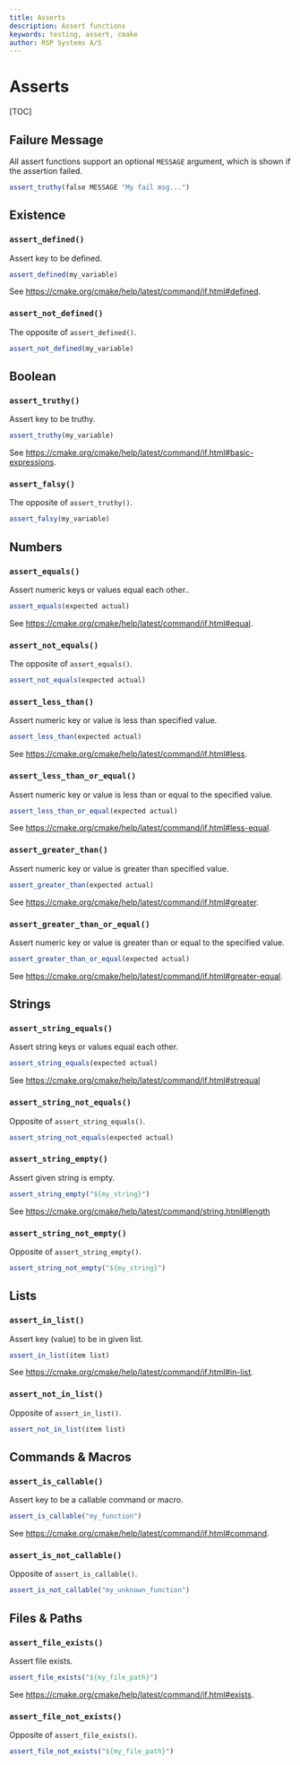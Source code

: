 ```yaml
---
title: Asserts
description: Assert functions
keywords: testing, assert, cmake
author: RSP Systems A/S
---
```


# Asserts

[TOC]

## Failure Message

All assert functions support an optional `MESSAGE` argument, which is shown if the assertion failed.

```cmake
assert_truthy(false MESSAGE "My fail msg...")
```

## Existence

### `assert_defined()`

Assert key to be defined.

```cmake
assert_defined(my_variable)
```

See https://cmake.org/cmake/help/latest/command/if.html#defined.

### `assert_not_defined()`

The opposite of `assert_defined()`. 

```cmake
assert_not_defined(my_variable)
```

## Boolean

### `assert_truthy()`

Assert key to be truthy.

```cmake
assert_truthy(my_variable)
```

See https://cmake.org/cmake/help/latest/command/if.html#basic-expressions.

### `assert_falsy()`

The opposite of `assert_truthy()`.

```cmake
assert_falsy(my_variable)
```

## Numbers

### `assert_equals()`

Assert numeric keys or values equal each other..

```cmake
assert_equals(expected actual)
```

See https://cmake.org/cmake/help/latest/command/if.html#equal.

### `assert_not_equals()`

The opposite of `assert_equals()`.

```cmake
assert_not_equals(expected actual)
```

### `assert_less_than()`

Assert numeric key or value is less than specified value.

```cmake
assert_less_than(expected actual)
```

See https://cmake.org/cmake/help/latest/command/if.html#less.

### `assert_less_than_or_equal()`

Assert numeric key or value is less than or equal to the specified value.

```cmake
assert_less_than_or_equal(expected actual)
```

See https://cmake.org/cmake/help/latest/command/if.html#less-equal.

### `assert_greater_than()`

Assert numeric key or value is greater than specified value.

```cmake
assert_greater_than(expected actual)
```

See https://cmake.org/cmake/help/latest/command/if.html#greater.

### `assert_greater_than_or_equal()`

Assert numeric key or value is greater than or equal to the specified value.

```cmake
assert_greater_than_or_equal(expected actual)
```

See https://cmake.org/cmake/help/latest/command/if.html#greater-equal.

## Strings

### `assert_string_equals()`

Assert string keys or values equal each other.

```cmake
assert_string_equals(expected actual)
```

See https://cmake.org/cmake/help/latest/command/if.html#strequal

### `assert_string_not_equals()`

Opposite of `assert_string_equals()`.

```cmake
assert_string_not_equals(expected actual)
```

### `assert_string_empty()`

Assert given string is empty.

```cmake
assert_string_empty("${my_string}")
```

See https://cmake.org/cmake/help/latest/command/string.html#length

### `assert_string_not_empty()`

Opposite of `assert_string_empty()`.

```cmake
assert_string_not_empty("${my_string}")
```

## Lists

### `assert_in_list()`

Assert key (value) to be in given list.

```cmake
assert_in_list(item list)
```

See https://cmake.org/cmake/help/latest/command/if.html#in-list.

### `assert_not_in_list()`

Opposite of `assert_in_list()`.

```cmake
assert_not_in_list(item list)
```

## Commands & Macros

### `assert_is_callable()`

Assert key to be a callable command or macro.

```cmake
assert_is_callable("my_function")
```

See https://cmake.org/cmake/help/latest/command/if.html#command.

### `assert_is_not_callable()`

Opposite of `assert_is_callable()`.

```cmake
assert_is_not_callable("my_unknown_function")
```

## Files & Paths

### `assert_file_exists()`

Assert file exists.

```cmake
assert_file_exists("${my_file_path}")
```

See https://cmake.org/cmake/help/latest/command/if.html#exists.

### `assert_file_not_exists()`

Opposite of `assert_file_exists()`.

```cmake
assert_file_not_exists("${my_file_path}")
```